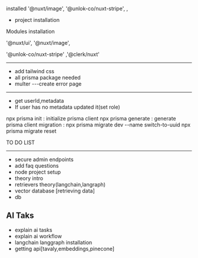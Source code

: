 installed
 '@nuxt/image',
    '@unlok-co/nuxt-stripe',
,

- project installation

Modules installation

'@nuxt/ui',
'@nuxt/image',

'@unlok-co/nuxt-stripe'
,'@clerk/nuxt'

----------------------------
- add tailwind css
- all prisma package needed
- multer
---create error page

---------------------------------------------------------
- get userId,metadata
- If user has no metadata updated it(set role)















 npx prisma init : initialize prisma client
 npx prisma generate : generate prisma client
 migration : npx prisma migrate dev --name switch-to-uuid
npx prisma migrate reset




TO DO LIST
_______________

- secure admin endpoints
- add faq questions
- node project setup
- theory intro
- retrievers theory(langchain,langraph)
- vector database [retrieving data]
- db



 AI Taks
-----------
- explain ai tasks
- explain ai workflow
- langchain langgraph installation
- getting api[tavaly,embeddings,pinecone]







